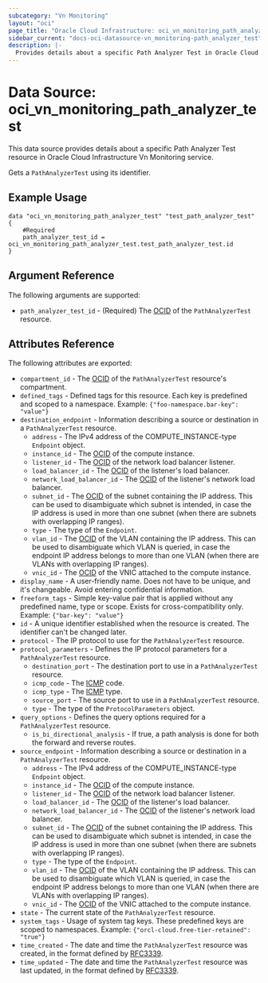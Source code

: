 ```yaml
---
subcategory: "Vn Monitoring"
layout: "oci"
page_title: "Oracle Cloud Infrastructure: oci_vn_monitoring_path_analyzer_test"
sidebar_current: "docs-oci-datasource-vn_monitoring-path_analyzer_test"
description: |-
  Provides details about a specific Path Analyzer Test in Oracle Cloud Infrastructure Vn Monitoring service
---
```


# Data Source: oci_vn_monitoring_path_analyzer_test
This data source provides details about a specific Path Analyzer Test resource in Oracle Cloud Infrastructure Vn Monitoring service.

Gets a `PathAnalyzerTest` using its identifier.

## Example Usage

```hcl
data "oci_vn_monitoring_path_analyzer_test" "test_path_analyzer_test" {
	#Required
	path_analyzer_test_id = oci_vn_monitoring_path_analyzer_test.test_path_analyzer_test.id
}
```

## Argument Reference

The following arguments are supported:

* `path_analyzer_test_id` - (Required) The [OCID](https://docs.cloud.oracle.com/iaas/Content/General/Concepts/identifiers.htm) of the `PathAnalyzerTest` resource.


## Attributes Reference

The following attributes are exported:

* `compartment_id` - The [OCID](https://docs.cloud.oracle.com/iaas/Content/General/Concepts/identifiers.htm) of the `PathAnalyzerTest` resource's compartment.
* `defined_tags` - Defined tags for this resource. Each key is predefined and scoped to a namespace. Example: `{"foo-namespace.bar-key": "value"}` 
* `destination_endpoint` - Information describing a source or destination in a `PathAnalyzerTest` resource. 
	* `address` - The IPv4 address of the COMPUTE_INSTANCE-type `Endpoint` object. 
	* `instance_id` - The [OCID](https://docs.cloud.oracle.com/iaas/Content/General/Concepts/identifiers.htm) of the compute instance. 
	* `listener_id` - The [OCID](https://docs.cloud.oracle.com/iaas/Content/General/Concepts/identifiers.htm) of the network load balancer listener. 
	* `load_balancer_id` - The [OCID](https://docs.cloud.oracle.com/iaas/Content/General/Concepts/identifiers.htm) of the listener's load balancer. 
	* `network_load_balancer_id` - The [OCID](https://docs.cloud.oracle.com/iaas/Content/General/Concepts/identifiers.htm) of the listener's network load balancer. 
	* `subnet_id` - The [OCID](https://docs.cloud.oracle.com/iaas/Content/General/Concepts/identifiers.htm) of the subnet containing the IP address. This can be used to disambiguate which subnet is intended, in case the IP address is used in more than one subnet (when there are subnets with overlapping IP ranges). 
	* `type` - The type of the `Endpoint`.
	* `vlan_id` - The [OCID](https://docs.cloud.oracle.com/iaas/Content/General/Concepts/identifiers.htm) of the VLAN containing the IP address. This can be used to disambiguate which VLAN is queried, in case the endpoint IP address belongs to more than one VLAN (when there are VLANs with overlapping IP ranges). 
	* `vnic_id` - The [OCID](https://docs.cloud.oracle.com/iaas/Content/General/Concepts/identifiers.htm) of the VNIC attached to the compute instance. 
* `display_name` - A user-friendly name. Does not have to be unique, and it's changeable. Avoid entering confidential information. 
* `freeform_tags` - Simple key-value pair that is applied without any predefined name, type or scope. Exists for cross-compatibility only. Example: `{"bar-key": "value"}` 
* `id` - A unique identifier established when the resource is created. The identifier can't be changed later. 
* `protocol` - The IP protocol to use for the `PathAnalyzerTest` resource.
* `protocol_parameters` - Defines the IP protocol parameters for a `PathAnalyzerTest` resource.
	* `destination_port` - The destination port to use in a `PathAnalyzerTest` resource.
	* `icmp_code` - The [ICMP](https://www.iana.org/assignments/icmp-parameters/icmp-parameters.xhtml) code.
	* `icmp_type` - The [ICMP](https://www.iana.org/assignments/icmp-parameters/icmp-parameters.xhtml) type.
	* `source_port` - The source port to use in a `PathAnalyzerTest` resource.
	* `type` - The type of the `ProtocolParameters` object.
* `query_options` - Defines the query options required for a `PathAnalyzerTest` resource.
	* `is_bi_directional_analysis` - If true, a path analysis is done for both the forward and reverse routes.
* `source_endpoint` - Information describing a source or destination in a `PathAnalyzerTest` resource. 
	* `address` - The IPv4 address of the COMPUTE_INSTANCE-type `Endpoint` object. 
	* `instance_id` - The [OCID](https://docs.cloud.oracle.com/iaas/Content/General/Concepts/identifiers.htm) of the compute instance. 
	* `listener_id` - The [OCID](https://docs.cloud.oracle.com/iaas/Content/General/Concepts/identifiers.htm) of the network load balancer listener. 
	* `load_balancer_id` - The [OCID](https://docs.cloud.oracle.com/iaas/Content/General/Concepts/identifiers.htm) of the listener's load balancer. 
	* `network_load_balancer_id` - The [OCID](https://docs.cloud.oracle.com/iaas/Content/General/Concepts/identifiers.htm) of the listener's network load balancer. 
	* `subnet_id` - The [OCID](https://docs.cloud.oracle.com/iaas/Content/General/Concepts/identifiers.htm) of the subnet containing the IP address. This can be used to disambiguate which subnet is intended, in case the IP address is used in more than one subnet (when there are subnets with overlapping IP ranges). 
	* `type` - The type of the `Endpoint`.
	* `vlan_id` - The [OCID](https://docs.cloud.oracle.com/iaas/Content/General/Concepts/identifiers.htm) of the VLAN containing the IP address. This can be used to disambiguate which VLAN is queried, in case the endpoint IP address belongs to more than one VLAN (when there are VLANs with overlapping IP ranges). 
	* `vnic_id` - The [OCID](https://docs.cloud.oracle.com/iaas/Content/General/Concepts/identifiers.htm) of the VNIC attached to the compute instance. 
* `state` - The current state of the `PathAnalyzerTest` resource.
* `system_tags` - Usage of system tag keys. These predefined keys are scoped to namespaces. Example: `{"orcl-cloud.free-tier-retained": "true"}` 
* `time_created` - The date and time the `PathAnalyzerTest` resource was created, in the format defined by [RFC3339](https://tools.ietf.org/html/rfc3339). 
* `time_updated` - The date and time the `PathAnalyzerTest` resource was last updated, in the format defined by [RFC3339](https://tools.ietf.org/html/rfc3339). 

